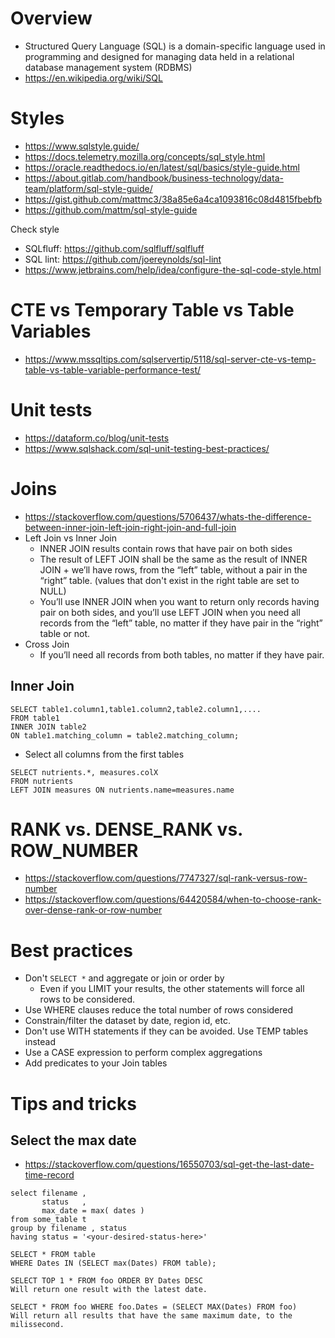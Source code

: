 # Overview

- Structured Query Language (SQL) is a domain-specific language used in
  programming and designed for managing data held in a relational
  database management system (RDBMS)
- https://en.wikipedia.org/wiki/SQL

# Styles

- https://www.sqlstyle.guide/
- https://docs.telemetry.mozilla.org/concepts/sql_style.html
- https://oracle.readthedocs.io/en/latest/sql/basics/style-guide.html
- https://about.gitlab.com/handbook/business-technology/data-team/platform/sql-style-guide/
- https://gist.github.com/mattmc3/38a85e6a4ca1093816c08d4815fbebfb
- https://github.com/mattm/sql-style-guide

Check style

- SQLfluff: https://github.com/sqlfluff/sqlfluff
- SQL lint: https://github.com/joereynolds/sql-lint
- https://www.jetbrains.com/help/idea/configure-the-sql-code-style.html

# CTE vs Temporary Table vs Table Variables

- https://www.mssqltips.com/sqlservertip/5118/sql-server-cte-vs-temp-table-vs-table-variable-performance-test/

# Unit tests

- https://dataform.co/blog/unit-tests
- https://www.sqlshack.com/sql-unit-testing-best-practices/

# Joins

- https://stackoverflow.com/questions/5706437/whats-the-difference-between-inner-join-left-join-right-join-and-full-join
- Left Join vs Inner Join
    + INNER JOIN results contain rows that have pair on both sides
    + The result of LEFT JOIN shall be the same as the result of INNER
      JOIN + we’ll have rows, from the “left” table, without a pair in
      the “right” table. (values that don't exist in the right table are
      set to NULL)
    + You’ll use INNER JOIN when you want to return only records having
      pair on both sides, and you’ll use LEFT JOIN when you need all
      records from the “left” table, no matter if they have pair in the
      “right” table or not.
- Cross Join
    + If you’ll need all records from both tables, no matter if they
      have pair.

## Inner Join

```
SELECT table1.column1,table1.column2,table2.column1,....
FROM table1
INNER JOIN table2
ON table1.matching_column = table2.matching_column;
```

- Select all columns from the first tables

```
SELECT nutrients.*, measures.colX
FROM nutrients
LEFT JOIN measures ON nutrients.name=measures.name
```

# RANK vs. DENSE_RANK vs. ROW_NUMBER

- https://stackoverflow.com/questions/7747327/sql-rank-versus-row-number
- https://stackoverflow.com/questions/64420584/when-to-choose-rank-over-dense-rank-or-row-number

# Best practices

- Don't `SELECT *` and aggregate or join or order by
    + Even if you LIMIT your results, the other statements will force
      all rows to be considered.
- Use WHERE clauses reduce the total number of rows considered
- Constrain/filter the dataset by date, region id, etc.
- Don't use WITH statements if they can be avoided. Use TEMP tables
  instead
- Use a CASE expression to perform complex aggregations
- Add predicates to your Join tables

# Tips and tricks

## Select the max date

- https://stackoverflow.com/questions/16550703/sql-get-the-last-date-time-record

```
select filename ,
       status   ,
       max_date = max( dates )
from some_table t
group by filename , status
having status = '<your-desired-status-here>'
```

```
SELECT * FROM table
WHERE Dates IN (SELECT max(Dates) FROM table);
```

```
SELECT TOP 1 * FROM foo ORDER BY Dates DESC
Will return one result with the latest date.

SELECT * FROM foo WHERE foo.Dates = (SELECT MAX(Dates) FROM foo)
Will return all results that have the same maximum date, to the milissecond.
```
